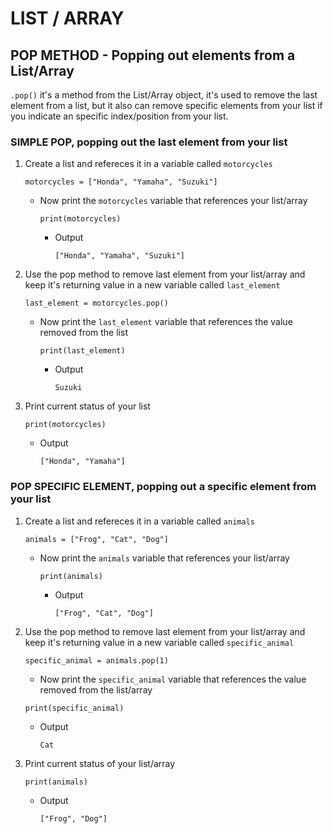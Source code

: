 
# LIST / ARRAY
## POP METHOD - Popping out elements from a List/Array

`.pop()` it's a method from the List/Array object, it's used to remove the last element from a list, but it also can remove specific elements from your list if you indicate an specific index/position from your list.

### SIMPLE POP, popping out the last element from your list

1. Create a list and refereces it in a variable called `motorcycles`                      
	~~~
	motorcycles = ["Honda", "Yamaha", "Suzuki"] 
	~~~
    - Now print the `motorcycles` variable that references your list/array
   		~~~
   		print(motorcycles)
   		~~~
        - Output
   			~~~
   			["Honda", "Yamaha", "Suzuki"] 
   			~~~
			
2. Use the pop method to remove last element from your list/array and keep it's returning value in a new variable called `last_element`
	~~~
	last_element = motorcycles.pop()   
	~~~
    - Now print the `last_element` variable that references the value removed from the list
    	~~~
      	print(last_element) 
      	~~~
        - Output
			~~~
			Suzuki 
			~~~

3. Print current status of your list              
	~~~
	print(motorcycles) 
	~~~
    - Output
		~~~
		["Honda", "Yamaha"] 
		~~~

### POP SPECIFIC ELEMENT, popping out a specific element from your list

1. Create a list and refereces it in a variable called `animals`                      
	~~~
	animals = ["Frog", "Cat", "Dog"] 
	~~~

      - Now print the `animals` variable that references your list/array
      	~~~
      	print(animals)
      	~~~
        - Output
			~~~
			["Frog", "Cat", "Dog"] 
			~~~
2. Use the pop method to remove last element from your list/array and keep it's returning value in a new variable called `specific_animal`
	~~~
	specific_animal = animals.pop(1)   
	~~~
	
    - Now print the `specific_animal` variable that references the value removed from the list/array
	~~~
	print(specific_animal) 
	~~~
	- Output
		~~~
		Cat 
		~~~

3. Print current status of your list/array                                                       
	~~~
	print(animals) 
	~~~
    - Output
		~~~
		["Frog", "Dog"] 
		~~~